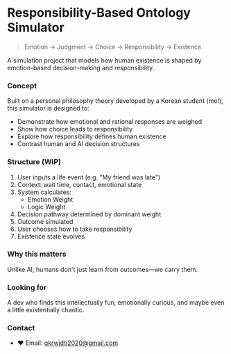 # Responsibility-Based Ontology Simulator

> Emotion → Judgment → Choice → Responsibility → Existence

A simulation project that models how human existence is shaped by emotion-based decision-making and responsibility.

### Concept
Built on a personal philosophy theory developed by a Korean student (me!), this simulator is designed to:

- Demonstrate how emotional and rational responses are weighed
- Show how choice leads to responsibility
- Explore how responsibility defines human existence
- Contrast human and AI decision structures

### Structure (WIP)
1. User inputs a life event (e.g. "My friend was late")
2. Context: wait time, contact, emotional state
3. System calculates:
   - Emotion Weight
   - Logic Weight
4. Decision pathway determined by dominant weight
5. Outcome simulated
6. User chooses how to take responsibility
7. Existence state evolves

### Why this matters
Unlike AI, humans don't just learn from outcomes—we carry them.

### Looking for
A dev who finds this intellectually fun, emotionally curious, and maybe even a little existentially chaotic.

### Contact
- ♥ Email: qkrwjdtj2020@gmail.com 